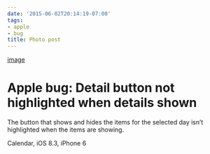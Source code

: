 ```yaml
---
date: '2015-06-02T20:14:19-07:00'
tags:
- apple
- bug
title: Photo post
---
```


[image](/img/2015-06-03-photo-post/e9c516b9c1d884dc53a3c46cb8f2cfb823f51b65bd2dc3562f1475260d41df42.jpg)

# Apple bug: Detail button not highlighted when details shown

The button that shows and hides the items for the selected day isn’t highlighted when the items are showing.

Calendar, iOS 8.3, iPhone 6
